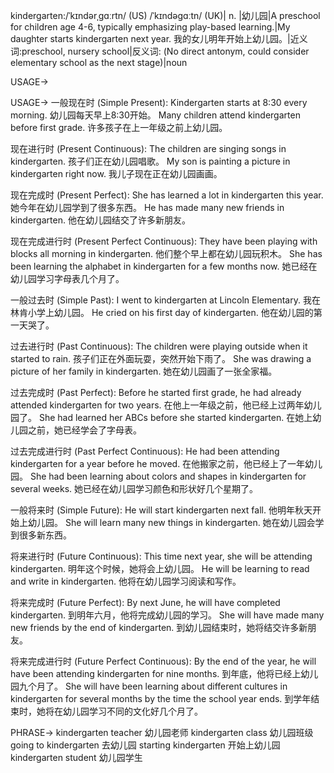 kindergarten:/ˈkɪndərˌɡɑːrtn/ (US) /ˈkɪndəɡɑːtn/ (UK)| n. |幼儿园|A preschool for children age 4-6, typically emphasizing play-based learning.|My daughter starts kindergarten next year. 我的女儿明年开始上幼儿园。|近义词:preschool, nursery school|反义词: (No direct antonym, could consider elementary school as the next stage)|noun

USAGE->

USAGE->
一般现在时 (Simple Present):
Kindergarten starts at 8:30 every morning. 幼儿园每天早上8:30开始。
Many children attend kindergarten before first grade. 许多孩子在上一年级之前上幼儿园。

现在进行时 (Present Continuous):
The children are singing songs in kindergarten. 孩子们正在幼儿园唱歌。
My son is painting a picture in kindergarten right now. 我儿子现在正在幼儿园画画。

现在完成时 (Present Perfect):
She has learned a lot in kindergarten this year. 她今年在幼儿园学到了很多东西。
He has made many new friends in kindergarten. 他在幼儿园结交了许多新朋友。

现在完成进行时 (Present Perfect Continuous):
They have been playing with blocks all morning in kindergarten. 他们整个早上都在幼儿园玩积木。
She has been learning the alphabet in kindergarten for a few months now. 她已经在幼儿园学习字母表几个月了。

一般过去时 (Simple Past):
I went to kindergarten at Lincoln Elementary. 我在林肯小学上幼儿园。
He cried on his first day of kindergarten. 他在幼儿园的第一天哭了。

过去进行时 (Past Continuous):
The children were playing outside when it started to rain.  孩子们正在外面玩耍，突然开始下雨了。
She was drawing a picture of her family in kindergarten. 她在幼儿园画了一张全家福。

过去完成时 (Past Perfect):
Before he started first grade, he had already attended kindergarten for two years. 在他上一年级之前，他已经上过两年幼儿园了。
She had learned her ABCs before she started kindergarten.  在她上幼儿园之前，她已经学会了字母表。

过去完成进行时 (Past Perfect Continuous):
He had been attending kindergarten for a year before he moved.  在他搬家之前，他已经上了一年幼儿园。
She had been learning about colors and shapes in kindergarten for several weeks. 她已经在幼儿园学习颜色和形状好几个星期了。

一般将来时 (Simple Future):
He will start kindergarten next fall. 他明年秋天开始上幼儿园。
She will learn many new things in kindergarten. 她在幼儿园会学到很多新东西。

将来进行时 (Future Continuous):
This time next year, she will be attending kindergarten. 明年这个时候，她将会上幼儿园。
He will be learning to read and write in kindergarten. 他将在幼儿园学习阅读和写作。

将来完成时 (Future Perfect):
By next June, he will have completed kindergarten. 到明年六月，他将完成幼儿园的学习。
She will have made many new friends by the end of kindergarten. 到幼儿园结束时，她将结交许多新朋友。

将来完成进行时 (Future Perfect Continuous):
By the end of the year, he will have been attending kindergarten for nine months. 到年底，他将已经上幼儿园九个月了。
She will have been learning about different cultures in kindergarten for several months by the time the school year ends. 到学年结束时，她将在幼儿园学习不同的文化好几个月了。


PHRASE->
kindergarten teacher 幼儿园老师
kindergarten class 幼儿园班级
going to kindergarten 去幼儿园
starting kindergarten 开始上幼儿园
kindergarten student 幼儿园学生
